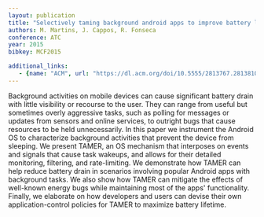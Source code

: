 ```yaml
---
layout: publication
title: "Selectively taming background android apps to improve battery lifetime"
authors: M. Martins, J. Cappos, R. Fonseca
conference: ATC
year: 2015
bibkey: MCF2015

additional_links:
   - {name: "ACM", url: "https://dl.acm.org/doi/10.5555/2813767.2813810"}
---
```

Background activities on mobile devices can cause significant battery drain with little visibility or recourse to the user. They can range from useful but sometimes overly aggressive tasks, such as polling for messages or updates from sensors and online services, to outright bugs that cause resources to be held unnecessarily. In this paper we instrument the Android OS to characterize background activities that prevent the device from sleeping. We present TAMER, an OS mechanism that interposes on events and signals that cause task wakeups, and allows for their detailed monitoring, filtering, and rate-limiting. We demonstrate how TAMER can help reduce battery drain in scenarios involving popular Android apps with background tasks. We also show how TAMER can mitigate the effects of well-known energy bugs while maintaining most of the apps' functionality. Finally, we elaborate on how developers and users can devise their own application-control policies for TAMER to maximize battery lifetime.

